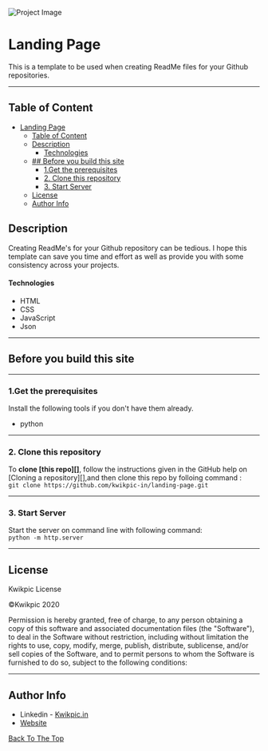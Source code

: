 
![Project Image](icon/android-chrome-512x512.png)
# Landing Page
This is a template to be used when creating ReadMe files for your Github repositories.


---
## Table of Content

- [Landing Page](#landing-page)
  - [Table of Content](#table-of-content)
  - [Description](#description)
      - [Technologies](#technologies)
  - [## Before you build this site](#h2-idbefore-you-build-this-site-322before-you-build-this-siteh2)
    - [1.Get the prerequisites](#1get-the-prerequisites)
    - [2. Clone this repository](#2-clone-this-repository)
    - [3. Start Server](#3-start-server)
  - [License](#license)
  - [Author Info](#author-info)


## Description

Creating ReadMe's for your Github repository can be tedious.  I hope this template can save you time and effort as well as provide you with some consistency across your projects.

#### Technologies

- HTML
- CSS
- JavaScript
- Json

<!-- [Back To The Top](#landing-page) -->

---

## Before you build this site
---


### 1.Get the prerequisites
Install the following tools if you don't have them already.

- python
  




 





<!-- [Back To The Top](#landing-page) -->

---

### 2. Clone this repository

To **clone [this repo][]**, follow the instructions given in the GitHub help on [Cloning a repository][],and then
clone this repo by folloing command : <br>
  `git clone https://github.com/kwikpic-in/landing-page.git`

---

### 3. Start Server

Start the server on command line with following command:<br>
`python -m http.server`

---

  
## License

Kwikpic License

©Kwikpic 2020

Permission is hereby granted, free of charge, to any person obtaining a copy
of this software and associated documentation files (the "Software"), to deal
in the Software without restriction, including without limitation the rights
to use, copy, modify, merge, publish, distribute, sublicense, and/or sell
copies of the Software, and to permit persons to whom the Software is
furnished to do so, subject to the following conditions:



<!-- [Back To The Top](#landing-page) -->

---

## Author Info

- Linkedin - [Kwikpic.in](https://in.linkedin.com/company/kwikpic-in)
- [Website](https://kwikpic.in)

[Back To The Top](#landing-page)